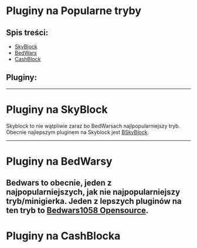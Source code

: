 # Pluginy na Popularne tryby
## Spis treści:
- [SkyBlock](https://github.com/vBagieta/Minecraft/blob/main/Pluginy/pluginy_na_tryby.md#Pluginy-na-SkyBlock)
- [BedWars](https://github.com/vBagieta/Minecraft/blob/main/Pluginy/pluginy_na_tryby.md#Pluginy-na-BedWarsy)
- [CashBlock](https://github.com/vBagieta/Minecraft/blob/main/Pluginy/pluginy_na_tryby.md#Pluginy-na-CashBlocka)

## Pluginy:

---

# Pluginy na SkyBlock
Skyblock to nie wątpliwie zaraz bo BedWarsach najlpopularniejszy tryb. Obecnie najlepszym pluginem na Skyblock jest [BSkyBlock](https://download.bentobox.world/custom#%5B%22BSkyBlock%22,%22Challenges%22,%22Level%22,%22Warps%22,%22ControlPanel%22,%22DimensionalTrees%22,%22Biomes%22,%22Limits%22%5D). 

---

# Pluginy na BedWarsy
Bedwars to obecnie, jeden z najpopularniejszych, jak nie najpopularniejszy tryb/minigierka. Jeden z lepszych pluginów na ten tryb to [Bedwars1058 Opensource](). 
---
# Pluginy na CashBlocka
